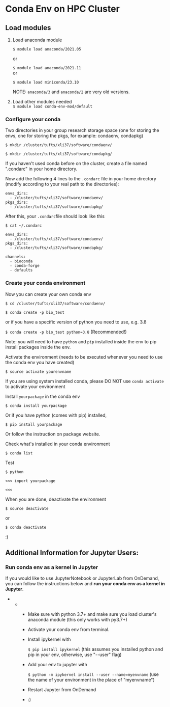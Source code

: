 # Conda Env on HPC Cluster

## Load modules
   1. Load anaconda module

      `$ module load anaconda/2021.05`

      or 
   
       `$ module load anaconda/2021.11`  
      or
      
       `$ module load miniconda/23.10`             
   
      NOTE: `anaconda/3` and `anaconda/2` are very old versions. 
   
   3. Load other modules needed         
      `$ module load conda-env-mod/default`   

### Configure your conda 

Two directories in your group research storage space (one for storing the envs, one for storing the pkgs, for example: condaenv, condapkg)

`$ mkdir /cluster/tufts/xli37/software/condaenv/`

`$ mkdir /cluster/tufts/xli37/software/condapkg/`

If you haven't used conda before on the cluster, create a file named ".condarc" in your home directory. 

Now add the following 4 lines to the `.condarc` file in your home directory (modify according to your real path to the directories):

```
envs_dirs:
  - /cluster/tufts/xli37/software/condaenv/
pkgs_dirs:
  - /cluster/tufts/xli37/software/condapkg/
```

After this, your `.condarc`file should look like this

`$ cat ~/.condarc`

```
envs_dirs:
  - /cluster/tufts/xli37/software/condaenv/
pkgs_dirs:
  - /cluster/tufts/xli37/software/condapkg/

channels:
  - bioconda
  - conda-forge
  - defaults
```

### Create your conda environment

Now you can create your own conda env

`$ cd /cluster/tufts/xli37/software/condaenv/`

`$ conda create -p bio_test`

or if you have a specific version of python you need to use, e.g. 3.8

`$ conda create -p bio_test python=3.8` (Recommended!)

Note: you will need to have `python` and `pip` installed inside the env to pip install packages inside the env.

Activate the environment (needs to be executed whenever you need to use the conda env you have created)

`$ source activate yourenvname`

If you are using system installed conda, please DO NOT use `conda activate` to activate your environment

Install `yourpackage` in the conda env 

`$ conda install yourpackage`

Or if you have python (comes with pip) installed, 

`$ pip install yourpackage`

Or follow the instruction on package website.

Check what's installed in your conda environment

`$ conda list`

Test

`$ python`

`<<< import yourpackage`

`<<<`

When you are done, deactivate the environment

`$ source deactivate`

or 

`$ conda deactivate`

:)

## Additional Information for Jupyter Users:

### Run conda env as a kernel in Jupyter

If you would like to use JupyterNotebook or JupyterLab from OnDemand, you can follow the instructions below and **run your conda env as a kernel in Jupyter**.

- - - Make sure with python 3.7+ and make sure you load cluster's anaconda module (this only works with py3.7+)

    - Activate your conda env from terminal.

    - Install ipykernel with 

      `$ pip install ipykernel` (this assumes you installed python and pip in your env, otherwise, use "--user" flag)

    - Add your env to jupyter with 

      `$ python -m ipykernel install --user --name=myenvname` (use the name of your environment in the place of "myenvname")

    - Restart Jupyter from OnDemand

    - :)


